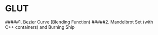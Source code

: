 # GLUT
#####1. Bezier Curve (Blending Function)
#####2. Mandelbrot Set (with C++ containers) and Burning Ship